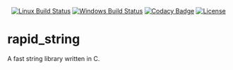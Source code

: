 <div align="center">
    <a href="https://travis-ci.org/boyerjohn/rapid_string"><img src="https://travis-ci.org/boyerjohn/rapid_string.svg?branch=master" alt="Linux Build Status" /></a>
    <a href="https://ci.appveyor.com/project/boyerjohn/rapid_string"><img src="https://ci.appveyor.com/api/projects/status/tukyg3wpy32d5oxi?svg=true" alt="Windows Build Status" /></a>
    <a href="https://www.codacy.com/app/boyerjohn/rapid_string"><img src="https://api.codacy.com/project/badge/Grade/1867313274704419904810314f038c84" alt="Codacy Badge" /></a>
    <a href="https://github.com/boyerjohn/rapid_string/blob/master/LICENSE"><img src="https://img.shields.io/badge/license-MIT-blue.svg" alt="License" /></a>
</div>

# rapid_string
A fast string library written in C.
